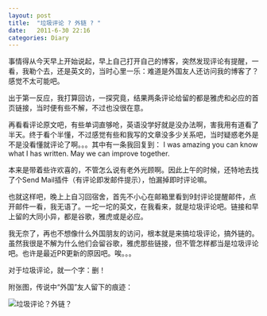 ```yaml
---
layout: post
title:  "垃圾评论 ? 外链 ? "
date:   2011-6-30 22:16
categories: Diary
---
```


事情得从今天早上开始说起，早上自己打开自己的博客，突然发现评论有提醒，一看，我勒个去，还是英文的，当时心里一乐：难道是外国友人还访问我的博客了？感觉不太可能吧。 

出于第一反应，我打算回访，一探究竟，结果两条评论给留的都是雅虎和必应的首页链接，当时便有些不解，不过也没很在意。

再看看评论原文吧，有些单词直够呛，英语没学好就是没办法啊，害我用有道看了半天。终于看个半懂，不过感觉有些和我写的文章没多少关系吧，当时疑惑老外是不是没看懂就评论了啊。。。其中有一条我回复到： I was amazing you can know what I has written. May we can improve together. 

本来是带着些许欢喜的，不管怎么说有老外光顾啊。因此上午的时候，还特地去找了个Send Mail插件（有评论即发邮件提示），怕漏掉即时评论嘛。

也就这样吧，晚上上自习回宿舍，首先不小心在邮箱里看到9封评论提醒邮件，点开邮件一看，我无语了。一坨一坨的英文，在我看来，就是垃圾评论吧。链接和早上留的大同小异，都是谷歌，雅虎或是必应。 

我无奈了，再也不想像什么外国朋友的访问，根本就是来搞垃圾评论，搞外链的。虽然我很是不解为什么他们会留谷歌，雅虎那些链接，但不管怎样都当是垃圾评论吧。也许是最近PR更新的原因吧。唉。。。 

对于垃圾评论，就一个字：删！

附张图，传说中“外国”友人留下的痕迹：

![垃圾评论？外链？](http://pic.yupoo.com/mygoare_v/BblJHobo/medium.jpg)
